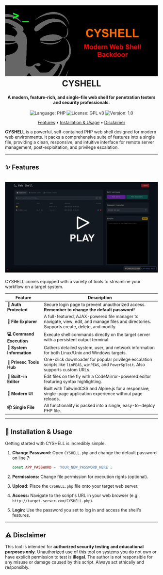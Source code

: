 <h1 align="center">
  <br>
  <img src="https://raw.githubusercontent.com/CYFARE/CYSHELL/main/logo.png" alt="CYSHELL Logo">
  <br>
  CYSHELL
  <br>
</h1>

<h4 align="center">A modern, feature-rich, and single-file web shell for penetration testers and security professionals.</h4>

<p align="center">
  <img src="https://img.shields.io/badge/Language-PHP-8892BF?style=for-the-badge&logo=php&logoColor=white" alt="Language: PHP">
  <img src="https://img.shields.io/badge/License-GPLv3-blue?style=for-the-badge" alt="License: GPL v3">
  <img src="https://img.shields.io/badge/Version-1.0-blue?style=for-the-badge" alt="Version: 1.0">
</p>

<p align="center">
  <a href="#-features">Features</a> •
  <a href="#-installation--usage">Installation & Usage</a> •
  <a href="#-disclaimer">Disclaimer</a>
</p>

**CYSHELL** is a powerful, self-contained PHP web shell designed for modern web environments. It packs a comprehensive suite of features into a single file, providing a clean, responsive, and intuitive interface for remote server management, post-exploitation, and privilege escalation.

---

## ✨ Features

<h4 align="center">
  <br>
  <a href="https://www.youtube.com/watch?v=0Ydh4XiFRUw" target="_blank"><img src="https://raw.githubusercontent.com/CYFARE/CYSHELL/main/CYSHELL_Demo_Play.png" alt="CYSHELL Demo"></a>
  <br>
</h4>

CYSHELL comes equipped with a variety of tools to streamline your workflow on a target system.

| Feature                 | Description                                                                                                                              |
| ----------------------- | ---------------------------------------------------------------------------------------------------------------------------------------- |
| **🔐 Auth Protected** | Secure login page to prevent unauthorized access. **Remember to change the default password!** |
| **📂 File Explorer** | A full-featured, AJAX-powered file manager to navigate, view, edit, and manage files and directories. Supports create, delete, and modify. |
| **💻 Command Execution** | Execute shell commands directly on the target server with a persistent output terminal.                                                  |
| **🧠 System Information** | Gathers detailed system, user, and network information for both Linux/Unix and Windows targets.                                          |
| **🚀 Privesc Tools Hub** | One-click downloader for popular privilege escalation scripts like `linPEAS`, `winPEAS`, and `PowerSploit`. Also supports custom URLs.    |
| **📝 Built-in Editor** | Edit files on the fly with a CodeMirror-powered editor featuring syntax highlighting.                                                    |
| **💅 Modern UI** | Built with TailwindCSS and Alpine.js for a responsive, single-page application experience without page reloads.                          |
| **📦 Single File** | All functionality is packed into a single, easy-to-deploy PHP file.                                                                      |

---

## 🚀 Installation & Usage

Getting started with CYSHELL is incredibly simple.

1.  **Change Password:** Open `CYSHELL.php` and change the default password on line 7:
    
    ```php
    const APP_PASSWORD = 'YOUR_NEW_PASSWORD_HERE';
    ```
2.  **Permissions:** Change file permission for execution rights (optional).

3.  **Upload:** Place the `CYSHELL.php` file onto your target web server.

4.  **Access:** Navigate to the script's URL in your web browser (e.g., `http://target-server.com/CYSHELL.php`).

5.  **Login:** Use the password you set to log in and access the shell's features.

---

## ⚠️ Disclaimer

This tool is intended for **authorized security testing and educational purposes only**. Unauthorized use of this tool on systems you do not own or have explicit permission to test is **illegal**. The author is not responsible for any misuse or damage caused by this script. Always act ethically and responsibly.
